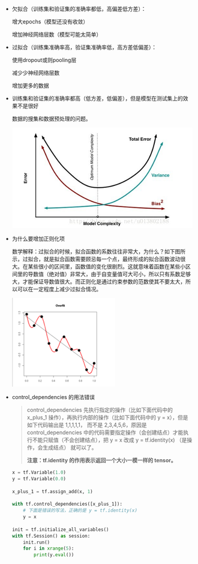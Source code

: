 * 欠拟合（训练集和验证集的准确率都低，高偏差低方差）：

  增大epochs（模型还没有收敛）

  增加神经网络层数（模型可能太简单）

* 过拟合（训练集准确率高，验证集准确率低，高方差低偏差）：

  使用dropout或则pooling层

  减少少神经网络层数

  增加更多的数据

* 训练集和验证集的准确率都高（低方差，低偏差），但是模型在测试集上的效果不是很好

  数据的搜集和数据预处理的问题。

  ![img](imgs/101.png)

* 为什么要增加正则化项

  数学解释：过拟合的时候，拟合函数的系数往往非常大，为什么？如下图所示，过拟合，就是拟合函数需要顾忌每一个点，最终形成的拟合函数波动很大。在某些很小的区间里，函数值的变化很剧烈。这就意味着函数在某些小区间里的导数值（绝对值）非常大，由于自变量值可大可小，所以只有系数足够大，才能保证导数值很大。而正则化是通过约束参数的范数使其不要太大，所以可以在一定程度上减少过拟合情况。

  ![](imgs/102.png)

* control_dependencies 的用法错误

  > control_dependencies 先执行指定的操作（比如下面代码中的 x_plus_1 操作），再执行内部的操作（比如下面代码中的 y = x），但是如下代码输出是 1,1,1,1,1， 而不是 2,3,4,5,6，原因是 control_dependencies 中的代码需要指定操作（会创建结点）才能执行不能只赋值（不会创建结点），把 y = x 改成 y = tf.identity(x) （是操作，会生成结点）  就可以了。
  >
  > **注意：tf.identity 的作用表示返回一个大小一模一样的 tensor。**

  ```python
  x = tf.Variable(1.0)
  y = tf.Variable(0.0)
  
  x_plus_1 = tf.assign_add(x, 1)
  
  with tf.control_dependencies([x_plus_1]):
      # 下面是错误的写法，正确的是 y = tf.identity(x)
      y = x
  
  init = tf.initialize_all_variables()
  with tf.Session() as session:
      init.run()
      for i in xrange(5):
          print(y.eval())
  ```




